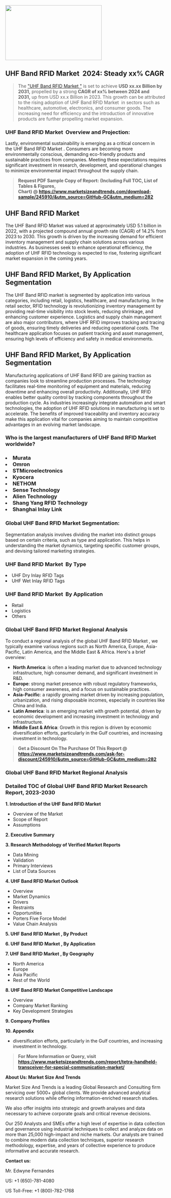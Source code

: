 <p><img class="alignnone size-medium wp-image-20088" src="https://ffe5etoiles.com/wp-content/uploads/2024/12/MST1-300x171.png" alt="" width="300" height="171" /></p><h2 id="ember46" class="ember-view reader-text-block__heading-2">UHF Band RFID Market &nbsp;2024: Steady&nbsp;xx% CAGR</h2><blockquote id="ember47" class="ember-view reader-text-block__blockquote">The&nbsp;<a class="app-aware-link " href="https://www.marketsizeandtrends.com/download-sample/245910/&utm_source=GitHub-GC&utm_medium=282" target="_blank" data-test-app-aware-link="">"UHF Band RFID Market "</a>&nbsp;is set to achieve&nbsp;<strong>USD&nbsp;xx.xx&nbsp;Billion by 2031,</strong>&nbsp;propelled by a strong&nbsp;<strong>CAGR of&nbsp;xx% between 2024 and 2031,</strong>&nbsp;up from USD xx.x Billion in 2023. This growth can be attributed to the rising adoption of&nbsp;UHF Band RFID Market &nbsp;in sectors such as healthcare, automotive, electronics, and consumer goods. The increasing need for efficiency and the introduction of innovative products are further propelling market expansion.</blockquote><h3 id="ember48" class="ember-view reader-text-block__heading-3">UHF Band RFID Market &nbsp;Overview and Projection:</h3><p id="ember49" class="ember-view reader-text-block__paragraph">Lastly, environmental sustainability is emerging as a critical concern in the&nbsp;UHF Band RFID Market . Consumers are becoming more environmentally conscious, demanding eco-friendly products and sustainable practices from companies. Meeting these expectations requires significant investment in research, development, and operational changes to minimize environmental impact throughout the supply chain.</p><blockquote id="ember50" class="ember-view reader-text-block__blockquote"><strong>Request PDF Sample Copy of Report: (Including Full TOC, List of Tables &amp; Figures, Chart)&nbsp;@&nbsp;<strong><a href="https://www.marketsizeandtrends.com/download-sample/245910/&utm_source=GitHub-GC&utm_medium=282" target="_blank">https://www.marketsizeandtrends.com/download-sample/245910/&utm_source=GitHub-GC&utm_medium=282</a></strong></strong></blockquote><h3 class=""> <h2>UHF Band RFID Market</h2><p>The UHF Band RFID Market was valued at approximately USD 5.1 billion in 2022, with a projected compound annual growth rate (CAGR) of 14.2% from 2023 to 2030. This growth is driven by the increasing demand for efficient inventory management and supply chain solutions across various industries. As businesses seek to enhance operational efficiency, the adoption of UHF RFID technology is expected to rise, fostering significant market expansion in the coming years.</p><h2>UHF Band RFID Market, By Application Segmentation</h2><p>The UHF Band RFID market is segmented by application into various categories, including retail, logistics, healthcare, and manufacturing. In the retail sector, RFID technology is revolutionizing inventory management by providing real-time visibility into stock levels, reducing shrinkage, and enhancing customer experience. Logistics and supply chain management are also major contributors, where UHF RFID improves tracking and tracing of goods, ensuring timely deliveries and reducing operational costs. The healthcare application focuses on patient tracking and asset management, ensuring high levels of efficiency and safety in medical environments.</p><h2>UHF Band RFID Market, By Application Segmentation</h2><p>Manufacturing applications of UHF Band RFID are gaining traction as companies look to streamline production processes. The technology facilitates real-time monitoring of equipment and materials, reducing downtime and enhancing overall productivity. Additionally, UHF RFID enables better quality control by tracking components throughout the production cycle. As industries increasingly integrate automation and smart technologies, the adoption of UHF RFID solutions in manufacturing is set to accelerate. The benefits of improved traceability and inventory accuracy make this application vital for companies aiming to maintain competitive advantages in an evolving market landscape.</p></h3><h3 id="" class="">Who is the largest manufacturers of&nbsp;UHF Band RFID Market worldwide?</h3><h3 class=""></Li><Li>Murata</Li><Li> Omron</Li><Li> STMicroelectronics</Li><Li> Kyocera</Li><Li> NETHOM</Li><Li> Sense Technology</Li><Li> Alien Technology</Li><Li> Shang Yang RFID Technology</Li><Li> Shanghai Inlay Link</h3><h3 id="ember53" class="ember-view reader-text-block__heading-3">Global&nbsp;UHF Band RFID Market Segmentation:</h3><p id="ember54" class="ember-view reader-text-block__paragraph">Segmentation analysis involves dividing the market into distinct groups based on certain criteria, such as type and application. This helps in understanding the market dynamics, targeting specific customer groups, and devising tailored marketing strategies.</p><h3 id="" class="">UHF Band RFID Market &nbsp;By Type</h3><p></Li><Li>UHF Dry Inlay RFID Tags</Li><Li> UHF Wet Inlay RFID Tags</p><h3 id="" class="">UHF Band RFID Market &nbsp;By Application</h3><p class=""></Li><Li>Retail</Li><Li> Logistics</Li><Li> Others</p><h3 id="ember62" class="ember-view reader-text-block__heading-3">Global UHF Band RFID Market Regional Analysis</h3><p id="ember63" class="ember-view reader-text-block__paragraph">To conduct a regional analysis of the global UHF Band RFID Market , we typically examine various regions such as North America, Europe, Asia-Pacific, Latin America, and the Middle East &amp; Africa. Here's a brief overview:</p><ul><li><strong>North America</strong>: is often a leading market due to advanced technology infrastructure, high consumer demand, and significant investment in R&amp;D.</li><li><strong>Europe</strong>: strong market presence with robust regulatory frameworks, high consumer awareness, and a focus on sustainable practices.</li><li><strong>Asia-Pacific</strong>: a rapidly growing market driven by increasing population, urbanization, and rising disposable incomes, especially in countries like China and India.</li><li><strong>Latin America</strong>: is an emerging market with growth potential, driven by economic development and increasing investment in technology and infrastructure.</li><li><strong>Middle East &amp; Africa</strong>: Growth in this region is driven by economic diversification efforts, particularly in the Gulf countries, and increasing investment in technology.</li></ul><blockquote id="ember61" class="ember-view reader-text-block__blockquote"><strong>Get a Discount On The Purchase Of This Report @ <strong><a href="https://html-cleaner.com/" target="">https://www.marketsizeandtrends.com/ask-for-discount/245910/&utm_source=GitHub-GC&utm_medium=282</a></strong></strong></blockquote><h3 id="ember62" class="ember-view reader-text-block__heading-3">Global UHF Band RFID Market Regional Analysis</h3><h3 id="" class="">Detailed TOC of Global UHF Band RFID Market Research Report, 2023-2030</h3><p id="" class=""><strong>1. Introduction of the UHF Band RFID Market </strong></p><ul><li>Overview of the Market</li><li>Scope of Report</li><li>Assumptions</li></ul><p id="" class=""><strong>2. Executive Summary</strong></p><p id="" class=""><strong>3. Research Methodology of Verified Market Reports</strong></p><ul><li>Data Mining</li><li>Validation</li><li>Primary Interviews</li><li>List of Data Sources</li></ul><p id="" class=""><strong>4. UHF Band RFID Market Outlook</strong></p><ul><li>Overview</li><li>Market Dynamics</li><li>Drivers</li><li>Restraints</li><li>Opportunities</li><li>Porters Five Force Model</li><li>Value Chain Analysis</li></ul><p id="" class=""><strong>5. UHF Band RFID Market , By Product</strong></p><p id="" class=""><strong>6. UHF Band RFID Market , By Application</strong></p><p id="" class=""><strong>7. UHF Band RFID Market , By Geography</strong></p><ul><li>North America</li><li>Europe</li><li>Asia Pacific</li><li>Rest of the World</li></ul><p id="" class=""><strong>8. UHF Band RFID Market Competitive Landscape</strong></p><ul><li>Overview</li><li>Company Market Ranking</li><li>Key Development Strategies</li></ul><p id="" class=""><strong>9. Company Profiles</strong></p><p id="" class=""><strong>10. Appendix</strong></p><ul><li>diversification efforts, particularly in the Gulf countries, and increasing investment in technology.</li></ul><blockquote id="ember65" class="ember-view reader-text-block__blockquote"><strong>For More Information or Query, visit <strong><strong><a href="https://html-cleaner.com/" target="">https://www.marketsizeandtrends.com/report/tetra-handheld-transceiver-for-special-communication-market/</a></strong></strong></strong></blockquote><p id="" class=""><strong>About Us: Market Size And Trends</strong></p><p id="" class="">Market Size And Trends is a leading Global Research and Consulting firm servicing over 5000+ global clients. We provide advanced analytical research solutions while offering information-enriched research studies.</p><p id="" class="">We also offer insights into strategic and growth analyses and data necessary to achieve corporate goals and critical revenue decisions.</p><p id="" class="">Our 250 Analysts and SMEs offer a high level of expertise in data collection and governance using industrial techniques to collect and analyze data on more than 25,000 high-impact and niche markets. Our analysts are trained to combine modern data collection techniques, superior research methodology, expertise, and years of collective experience to produce informative and accurate research.</p><p id="" class=""><strong>Contact us:</strong></p><p id="" class="">Mr. Edwyne Fernandes</p><p id="" class="">US: +1 (650)-781-4080</p><p id="" class="">US Toll-Free: +1 (800)-782-1768</p>
